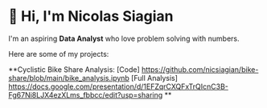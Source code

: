 # 👋 Hi, I'm Nicolas Siagian

I'm an aspiring **Data Analyst** who love problem solving with numbers.

Here are some of my projects:

**Cyclistic Bike Share Analysis:
[Code] https://github.com/nicsiagian/bike-share/blob/main/bike_analysis.ipynb
[Full Analysis] https://docs.google.com/presentation/d/1EFZqrCXQFxTrQIcnC3B-Fg67Ni8LJX4ezXLms_fbbcc/edit?usp=sharing
**


